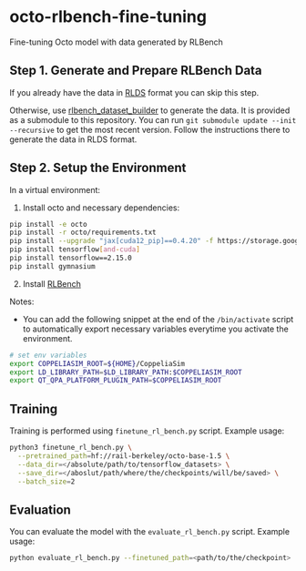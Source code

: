 # octo-rlbench-fine-tuning
Fine-tuning Octo model with data generated by RLBench


## Step 1. Generate and Prepare RLBench Data

If you already have the data in [RLDS](https://research.google/blog/rlds-an-ecosystem-to-generate-share-and-use-datasets-in-reinforcement-learning/) format you can skip this step.

Otherwise, use [rlbench_dataset_builder](https://github.com/mateuszwyszynski/rlbench_dataset_builder) to generate the data.
It is provided as a submodule to this repository.
You can run `git submodule update --init --recursive` to get the most recent version.
Follow the instructions there to generate the data in RLDS format.


## Step 2. Setup the Environment

In a virtual environment:

1. Install octo and necessary dependencies:

```bash
pip install -e octo
pip install -r octo/requirements.txt
pip install --upgrade "jax[cuda12_pip]==0.4.20" -f https://storage.googleapis.com/jax-releases/jax_cuda_releases.html
pip install tensorflow[and-cuda]
pip install tensorflow==2.15.0
pip install gymnasium
```

2. Install [RLBench](https://github.com/stepjam/RLBench?tab=readme-ov-file#install)

Notes:

 - You can add the following snippet at the end of the `/bin/activate` script to automatically export necessary variables everytime you activate the environment.

```bash
# set env variables
export COPPELIASIM_ROOT=${HOME}/CoppeliaSim
export LD_LIBRARY_PATH=$LD_LIBRARY_PATH:$COPPELIASIM_ROOT
export QT_QPA_PLATFORM_PLUGIN_PATH=$COPPELIASIM_ROOT
```

## Training

Training is performed using `finetune_rl_bench.py` script.
Example usage:

```bash
python3 finetune_rl_bench.py \
  --pretrained_path=hf://rail-berkeley/octo-base-1.5 \
  --data_dir=</absolute/path/to/tensorflow_datasets> \
  --save_dir=</aboslut/path/where/the/checkpoints/will/be/saved> \
  --batch_size=2
```

## Evaluation

You can evaluate the model with the `evaluate_rl_bench.py` script.
Example usage:

```bash
python evaluate_rl_bench.py --finetuned_path=<path/to/the/checkpoint>
```
